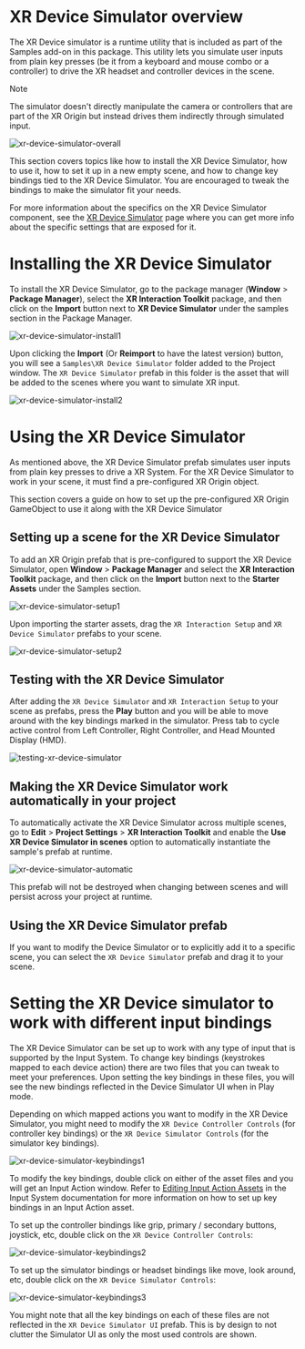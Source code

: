 # XR Device Simulator overview

The XR Device simulator is a runtime utility that is included as part of the Samples add-on in this package. This utility lets you simulate user inputs from plain key presses (be it from a keyboard and mouse combo or a controller) to drive the XR headset and controller devices in the scene.

> [!NOTE]
> The simulator doesn't directly manipulate the camera or controllers that are part of the XR Origin but instead drives them indirectly through simulated input.

![xr-device-simulator-overall](images/xr-device-simulator/xr-device-simulator-overall.gif)

This section covers topics like how to install the XR Device Simulator, how to use it, how to set it up in a new empty scene, and how to change key bindings tied to the XR Device Simulator. You are encouraged to tweak the bindings to make the simulator fit your needs.

For more information about the specifics on the XR Device Simulator component, see the [XR Device Simulator](xr-device-simulator.md) page where you can get more info about the specific settings that are exposed for it.

# Installing the XR Device Simulator

To install the XR Device Simulator, go to the package manager (**Window** &gt; **Package Manager**), select the **XR Interaction Toolkit** package, and then click on the **Import** button next to **XR Device Simulator** under the samples section in the Package Manager.

![xr-device-simulator-install1](images/xr-device-simulator/xr-device-simulator-install1.png)

Upon clicking the **Import** (Or **Reimport** to have the latest version) button, you will see a `Samples\XR Device Simulator` folder added to the Project window. The `XR Device Simulator` prefab in this folder is the asset that will be added to the scenes where you want to simulate XR input.

![xr-device-simulator-install2](images/xr-device-simulator/xr-device-simulator-install2.png)

# Using the XR Device Simulator

As mentioned above, the XR Device Simulator prefab simulates user inputs from plain key presses to drive a XR System. For the XR Device Simulator to work in your scene, it must find a pre-configured XR Origin object.

This section covers a guide on how to set up the pre-configured XR Origin GameObject to use it along with the XR Device Simulator 

## Setting up a scene for the XR Device Simulator

To add an XR Origin prefab that is pre-configured to support the XR Device Simulator, open **Window** &gt; **Package Manager** and select the **XR Interaction Toolkit** package, and then click on the **Import** button next to the **Starter Assets** under the Samples section.

![xr-device-simulator-setup1](images/xr-device-simulator/xr-device-simulator-setup1.png)

Upon importing the starter assets, drag the `XR Interaction Setup` and `XR Device Simulator` prefabs to your scene.

![xr-device-simulator-setup2](images/xr-device-simulator/xr-device-simulator-setup2.png)

## Testing with the XR Device Simulator

After adding the `XR Device Simulator` and `XR Interaction Setup` to your scene as prefabs, press the **Play** button and you will be able to move around with the key bindings marked in the simulator. Press tab to cycle active control from Left Controller, Right Controller, and Head Mounted Display (HMD).

![testing-xr-device-simulator](images/xr-device-simulator/testing-xr-device-simulator.gif)

## Making the XR Device Simulator work automatically in your project

To automatically activate the XR Device Simulator across multiple scenes, go to **Edit** &gt; **Project Settings** &gt; **XR Interaction Toolkit** and enable the **Use XR Device Simulator in scenes** option to automatically instantiate the sample's prefab at runtime.

![xr-device-simulator-automatic](images/xr-device-simulator/xr-device-simulator-automatic.png)

This prefab will not be destroyed when changing between scenes and will persist across your project at runtime.

## Using the XR Device Simulator prefab

If you want to modify the Device Simulator or to explicitly add it to a specific scene, you can select the `XR Device Simulator` prefab and drag it to your scene.

# Setting the XR Device simulator to work with different input bindings

The XR Device Simulator can be set up to work with any type of input that is supported by the Input System. To change key bindings (keystrokes mapped to each device action) there are two files that you can tweak to meet your preferences. Upon setting the key bindings in these files, you will see the new bindings reflected in the Device Simulator UI when in Play mode.

Depending on which mapped actions you want to modify in the XR Device Simulator, you might need to modify the `XR Device Controller Controls` (for controller key bindings) or the `XR Device Simulator Controls` (for the simulator key bindings).

![xr-device-simulator-keybindings1](images/xr-device-simulator/xr-device-simulator-keybindings1.png)

To modify the key bindings, double click on either of the asset files and you will get an Input Action window. Refer to [Editing Input Action Assets](https://docs.unity3d.com/Packages/com.unity.inputsystem@1.5/manual/ActionAssets.html#editing-input-action-assets) in the Input System documentation for more information on how to set up key bindings in an Input Action asset.

To set up the controller bindings like grip, primary / secondary buttons, joystick, etc, double click on the `XR Device Controller Controls`:

![xr-device-simulator-keybindings2](images/xr-device-simulator/xr-device-simulator-keybindings2.png)

To set up the simulator bindings or headset bindings like move, look around, etc, double click on the `XR Device Simulator Controls`:

![xr-device-simulator-keybindings3](images/xr-device-simulator/xr-device-simulator-keybindings3.png)

You might note that all the key bindings on each of these files are not reflected in the `XR Device Simulator UI` prefab. This is by design to not clutter the Simulator UI as only the most used controls are shown.